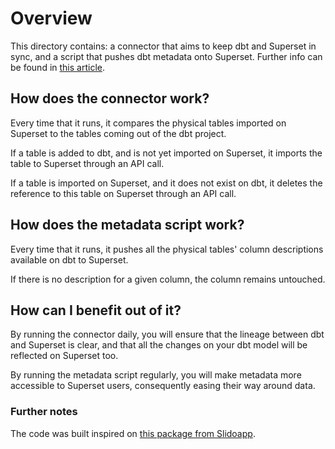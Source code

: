 # Overview

This directory contains: a connector that aims to keep dbt and Superset in sync, and a script that pushes dbt metadata onto Superset. Further info can be found in [this article](https://).

## How does the connector work?

Every time that it runs, it compares the physical tables imported on Superset to the tables coming out of the dbt project.

If a table is added to dbt, and is not yet imported on Superset, it imports the table to Superset through an API call.

If a table is imported on Superset, and it does not exist on dbt, it deletes the reference to this table on Superset through an API call.

## How does the metadata script work?

Every time that it runs, it pushes all the physical tables' column descriptions available on dbt to Superset.

If there is no description for a given column, the column remains untouched.

## How can I benefit out of it?

By running the connector daily, you will ensure that the lineage between dbt and Superset is clear, and that all the changes on your dbt model will be reflected on Superset too.

By running the metadata script regularly, you will make metadata more accessible to Superset users, consequently easing their way around data.

### Further notes

The code was built inspired on [this package from Slidoapp](https://github.com/slidoapp/dbt-superset-lineage).  
